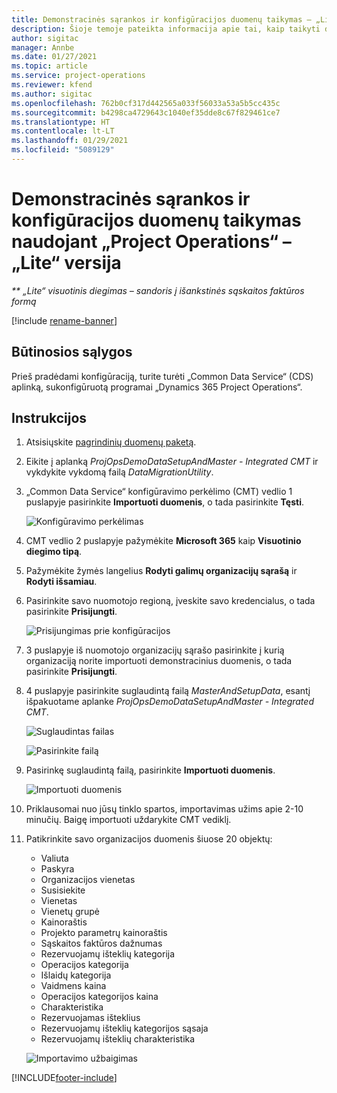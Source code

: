 ```yaml
---
title: Demonstracinės sąrankos ir konfigūracijos duomenų taikymas – „Lite“ versija
description: Šioje temoje pateikta informacija apie tai, kaip taikyti demonstracinę sąranką ir konfigūracijos programai „Project Operations“.
author: sigitac
manager: Annbe
ms.date: 01/27/2021
ms.topic: article
ms.service: project-operations
ms.reviewer: kfend
ms.author: sigitac
ms.openlocfilehash: 762b0cf317d442565a033f56033a53a5b5cc435c
ms.sourcegitcommit: b4298ca4729643c1040ef35dde8c67f829461ce7
ms.translationtype: HT
ms.contentlocale: lt-LT
ms.lasthandoff: 01/29/2021
ms.locfileid: "5089129"
---
```

# <a name="apply-demo-setup-and-configuration-data-for-project-operations---lite"></a>Demonstracinės sąrankos ir konfigūracijos duomenų taikymas naudojant „Project Operations“ – „Lite“ versija 

_** „Lite“ visuotinis diegimas – sandoris į išankstinės sąskaitos faktūros formą_

[!include [rename-banner](~/includes/cc-data-platform-banner.md)]

## <a name="prerequisites"></a>Būtinosios sąlygos

Prieš pradėdami konfigūraciją, turite turėti „Common Data Service“ (CDS) aplinką, sukonfigūruotą programai „Dynamics 365 Project Operations“.


## <a name="instructions"></a>Instrukcijos

1. Atsisiųskite [pagrindinių duomenų paketą](https://download.microsoft.com/download/3/4/1/341bf279-a64f-4baa-af31-ce624859b518/ProjOpsSampleSetupData%20-%20CE%20only%20CMT.zip). 
2. Eikite į aplanką *ProjOpsDemoDataSetupAndMaster - Integrated CMT* ir vykdykite vykdomą failą *DataMigrationUtility*.
3. „Common Data Service“ konfigūravimo perkėlimo (CMT) vedlio 1 puslapyje pasirinkite **Importuoti duomenis**, o tada pasirinkite **Tęsti**.

    ![Konfigūravimo perkėlimas](./media/1ConfigurationMigration.png)

4. CMT vedlio 2 puslapyje pažymėkite **Microsoft 365** kaip **Visuotinio diegimo tipą**.
5. Pažymėkite žymės langelius **Rodyti galimų organizacijų sąrašą** ir **Rodyti išsamiau**.
6. Pasirinkite savo nuomotojo regioną, įveskite savo kredencialus, o tada pasirinkite **Prisijungti**.

   ![Prisijungimas prie konfigūracijos](./media/2ConfigurationSignin.png)

7. 3 puslapyje iš nuomotojo organizacijų sąrašo pasirinkite į kurią organizaciją norite importuoti demonstracinius duomenis, o tada pasirinkite **Prisijungti**.
8. 4 puslapyje pasirinkite suglaudintą failą *MasterAndSetupData*, esantį išpakuotame aplanke *ProjOpsDemoDataSetupAndMaster - Integrated CMT*.

   ![Suglaudintas failas](./media/3ZipFile.png)

   ![Pasirinkite failą](./media/4SelectAFile.png)

9. Pasirinkę suglaudintą failą, pasirinkite **Importuoti duomenis**.

   ![Importuoti duomenis](./media/5ImportData.png)

10. Priklausomai nuo jūsų tinklo spartos, importavimas užims apie 2-10 minučių. Baigę importuoti uždarykite CMT vediklį. 
11. Patikrinkite savo organizacijos duomenis šiuose 20 objektų:

    -   Valiuta
    -   Paskyra
    -   Organizacijos vienetas
    -   Susisiekite
    -   Vienetas
    -   Vienetų grupė
    -   Kainoraštis
    -   Projekto parametrų kainoraštis 
    -   Sąskaitos faktūros dažnumas
    -   Rezervuojamų išteklių kategorija
    -   Operacijos kategorija
    -   Išlaidų kategorija
    -   Vaidmens kaina
    -   Operacijos kategorijos kaina
    -   Charakteristika
    -   Rezervuojamas išteklius
    -   Rezervuojamų išteklių kategorijos sąsaja
    -   Rezervuojamų išteklių charakteristika

    ![Importavimo užbaigimas](./media/6CompleteImport.png)


[!INCLUDE[footer-include](../includes/footer-banner.md)]